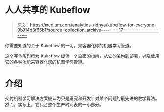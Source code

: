 # 人人共享的 Kubeflow

> 原文：<https://medium.com/analytics-vidhya/kubeflow-for-everyone-9b914d3f65b1?source=collection_archive---------17----------------------->

你需要知道的关于 Kubeflow 的一切，来容器化你的机器学习管道。

这个写作系列将为 Kubeflow 提供一个全面的指南，从它的架构到部署，以及使用它的各种功能来容器化您的机器学习管道。

# 介绍

交付机器学习解决方案被认为只是研究和开发针对某个问题的最先进的数学算法。然而，实际上，它只占整个生产时间表的一小部分。